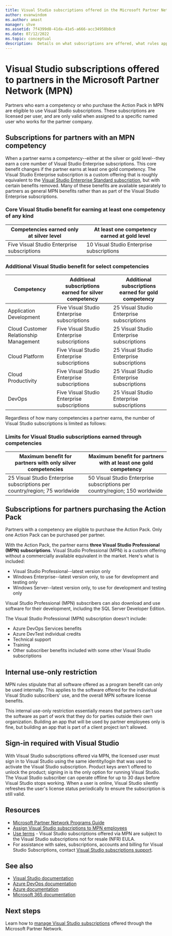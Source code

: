```yaml
---
title: Visual Studio subscriptions offered in the Microsoft Partner Network | Microsoft Docs
author: evanwindom
ms.author: amast
manager: shve
ms.assetid: 7f4399d8-41da-41e5-a666-acc34958b8c0
ms.date: 07/12/2022
ms.topic: conceptual
description:  Details on what subscriptions are offered, what rules apply, and how many subscriptions are offered in MPN.
---
```

# Visual Studio subscriptions offered to partners in the Microsoft Partner Network (MPN)

Partners who earn a competency or who purchase the Action Pack in MPN are eligible to use Visual Studio subscriptions. These subscriptions are licensed per user, and are only valid when assigned to a specific named user who works for the partner company.

## Subscriptions for partners with an MPN competency

When a partner earns a competency--either at the silver or gold level--they earn a core number of Visual Studio Enterprise subscriptions. This core benefit changes if the partner earns at least one gold competency. The Visual Studio Enterprise subscription is a custom offering that is roughly equivalent to the [Visual Studio Enterprise Standard subscription](https://visualstudio.microsoft.com/vs/pricing/), but with certain benefits removed.  Many of these benefits are available separately to partners as general MPN benefits rather than as part of the Visual Studio Enterprise subscriptions.

### Core Visual Studio benefit for earning at least one competency of any kind

| Competencies earned only at silver level  | At least one competency earned at gold level |
|-------------------------------------------|----------------------------------------------|
| Five Visual Studio Enterprise subscriptions  | 10 Visual Studio Enterprise subscriptions    |

### Additional Visual Studio benefit for select competencies

| Competency | Additional subscriptions earned for **silver** competency | Additional subscriptions earned for **gold** competency |
|------------|-----------------------------------------------------------|---------------------------------------------------------|
| Application Development  |  Five Visual Studio Enterprise subscriptions   | 25 Visual Studio Enterprise subscriptions  |
| Cloud Customer Relationship Management  | Five Visual Studio Enterprise subscriptions  | 25 Visual Studio Enterprise subscriptions  |
| Cloud Platform  | Five Visual Studio Enterprise subscriptions  | 25 Visual Studio Enterprise subscriptions  |
| Cloud Productivity  | Five Visual Studio Enterprise subscriptions  | 25 Visual Studio Enterprise subscriptions  |
| DevOps  | Five Visual Studio Enterprise subscriptions  | 25 Visual Studio Enterprise subscriptions  |

Regardless of how many competencies a partner earns, the number of Visual Studio subscriptions is limited as follows:

### Limits for Visual Studio subscriptions earned through competencies

| Maximum benefit for partners with only silver competencies | Maximum benefit for partners with at least one gold competency |
|------------------------------------------------------------|----------------------------------------------------------------|
| 25 Visual Studio Enterprise subscriptions per country/region; 75 worldwide | 50 Visual Studio Enterprise subscriptions per country/region; 150 worldwide |

## Subscriptions for partners purchasing the Action Pack

Partners with a competency are eligible to purchase the Action Pack. Only one Action Pack can be purchased per partner.

With the Action Pack, the partner earns **three Visual Studio Professional (MPN) subscriptions**. Visual Studio Professional (MPN) is a custom offering without a commercially available equivalent in the market. Here's what is included:

+ Visual Studio Professional--latest version only
+ Windows Enterprise--latest version only, to use for development and testing only
+ Windows Server--latest version only, to use for development and testing only

Visual Studio Professional (MPN) subscribers can also download and use software for their development, including the SQL Server Developer Edition.

The Visual Studio Professional (MPN) subscription doesn't include:
+ Azure DevOps Services benefits
+ Azure DevTest individual credits
+ Technical support 
+ Training 
+ Other subscriber benefits included with some other Visual Studio subscriptions

## Internal use-only restriction

MPN rules stipulate that all software offered as a program benefit can only be used internally. This applies to the software offered for the individual Visual Studio subscribers' use, and the overall MPN software license benefits.

This internal use-only restriction essentially means that partners can't use the software as part of work that they do for parties outside their own organization. Building an app that will be used by partner employees only is fine, but building an app that is part of a client project isn't allowed.

## Sign-in required with Visual Studio

With Visual Studio subscriptions offered via MPN, the licensed user must sign in to Visual Studio using the same identity/login that was used to activate the Visual Studio subscription. Product keys aren't offered to unlock the product; signing in is the only option for running Visual Studio. The Visual Studio subscriber can operate offline for up to 30 days before Visual Studio stops working. When a user is online, Visual Studio silently refreshes the user's license status periodically to ensure the subscription is still valid.

## Resources

+ [Microsoft Partner Network Programs Guide](https://assets.microsoft.com/MPN-MAPS-Product-Usage-Guide.pdf?tpqid=300-000121)
+ [Assign Visual Studio subscriptions to MPN employees](manage-mpn-subscriptions.md)
+ [Use terms](https://www.microsoft.com/useterms/) - Visual Studio subscriptions offered via MPN are subject to the Visual Studio subscriptions not for resale (NFR) EULA.
+ For assistance with sales, subscriptions, accounts and billing for Visual Studio Subscriptions, contact [Visual Studio subscriptions support](https://aka.ms/vssubscriberhelp).

## See also

+ [Visual Studio documentation](/visualstudio/)
+ [Azure DevOps documentation](/azure/devops/)
+ [Azure documentation](/azure/)
+ [Microsoft 365 documentation](/microsoft-365/)

## Next steps

Learn how to [manage Visual Studio subscriptions](manage-mpn-subscriptions.md) offered through the Microsoft Partner Network.